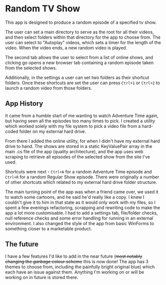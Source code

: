 # Random TV Show

This app is designed to produce a random episode of a specified tv show.

The user can set a main directory to serve as the root for all their videos, and then select folders within that directory for the app to choose from. The user can select to "Autoplay" videos, which sets a timer for the length of the video. When the video ends, a new random video is played.

The second tab allows the user to select from a list of online shows, and clicking go opens a new browser tab containing a random episode taken from the selected shows.

Additionally, in the settings a user can set two folders as their shortcut folders. Once these shortcuts are set the user can press `Ctrl+1` or `Ctrl+2` to launch a random video from those folders. 


## App History

It came from a humble start of me wanting to watch Adventure Time again, but having seen all the episodes too many times to pick. I created a utility which worked solely with my file system to pick a video file from a hard-coded folder on my external hard drive.

From there I added the online utility, for when I didn't have my external hard drive to hand. The shows are stored in a static KeyValuePair array in the main .cs file of the app (quality architecture), and the app uses web scraping to retrieve all episodes of the selected show from the site I've used.

Shortcuts were next - `Ctrl+A` for a random Adventure Time episode and `Ctrl+R` for a random Regular Show episode. There were originally a number of other shortcuts which related to my external hard drive folder structure.

The main turning point of the app was when a friend came over, we used it to watch some cartoons, and he said he'd really like a copy. I knew I couldn't give it to him in that state as it would only work with my files, so I spent a few evenings refactoring, scrapping and rewriting code to make the app a lot more customisable. I had to add a settings tab, file/folder checks, null reference checks and some error handling for running in an external environment. I also changed the style of the app from basic WinForms to something closer to a marketable product.


## The future

I have a few features I'd like to add in the near future (~~most notably changing the *garbage* colour scheme~~ this is now done! The app has 3 themes to choose from, including the painfully bright original blue) which each have an issue against them. Anything I'm working on or will be working on in future is stored there.
